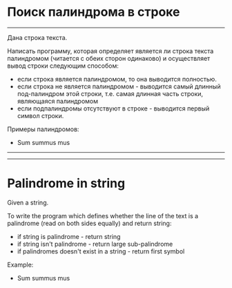 # Поиск палиндрома в строке
---
Дана строка текста.

Написать программу, которая определяет является ли строка текста палиндромом (читается с обеих сторон одинаково) и осуществляет вывод строки следующим способом:

* если строка является палиндромом, то она выводится полностью.
* если строка не является палиндромом - выводится самый длинный под-палиндром этой строки, т.е. самая длинная часть строки, являющаяся палиндромом
* если подпалиндромы отсутствуют в строке - выводится первый символ строки.

Примеры палиндромов:
- Sum summus mus

---
---
# Palindrome in string
Given a string.

To write the program which defines whether the line of the text is a palindrome (read on both sides equally) and return string:

* if string is palindrome - return string
* if string isn't palindrome - return large sub-palindrome
* if palindromes doesn't exist in a string - return first symbol

Example:
* Sum summus mus